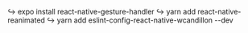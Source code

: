 ↪ expo install react-native-gesture-handler
↪ yarn add react-native-reanimated
↪ yarn add eslint-config-react-native-wcandillon --dev